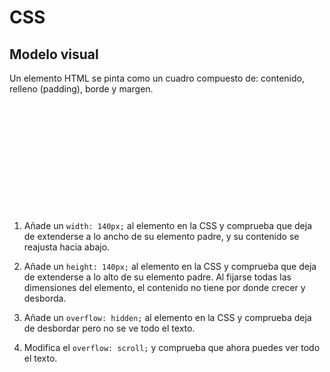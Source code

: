 # CSS
## Modelo visual

Un elemento HTML se pinta como un cuadro compuesto de: contenido, relleno (padding), borde y margen.

<div class="codepen" data-prefill data-height="410" data-theme-id="light" data-default-tab="result" data-editable="true" style="opacity:0">
  <pre data-lang="html">&lt;body>&lt;p>
El &lt;strong>contenido&lt;/strong> de este elemento HTML es este texto que estás leyendo. El &lt;strong>padding&lt;/strong> es el espacio en color blanco de 35 píxeles que hay desde el cuadro del contenido hasta el recuadro verde (arriba, abajo, a la izquieda y a la derecha). El &lt;strong>borde&lt;/strong> es el recuadro verde que tiene un ancho de 10 píxeles. Por último, el &lt;strong>margen&lt;/strong> es el espacio en gris de 40 píxeles que hay entre el borde verde y el límite de la ventana (arriba, a la izquieda y a la derecha). Si no se indica su ancho y alto, el elemento HTML ocupa todo el ancho de su elemento padre contenedor, que en este caso es el &lt;code>body&lt;/code>. Por eso, cuando cambia el ancho de la ventana, el elemento reajusta el contenido manteniendo las dimensiones del padding, borde y margen.
&lt;/p>&lt;/body></pre>
  <pre data-lang="css">body { background-color: gray; }
p {
  background-color: white;
  border: 10px solid green;
  padding: 25px;
  margin: 40px;
}</pre></div>

1. Añade un `width: 140px;` al elemento en la CSS y comprueba que deja de extenderse a lo ancho de su elemento padre, y su contenido se reajusta hacia abajo.

1. Añade un `height: 140px;` al elemento en la CSS y comprueba que deja de extenderse a lo alto de su elemento padre. Al fijarse todas las dimensiones del elemento, el contenido no tiene por donde crecer y desborda.

1. Añade un `overflow: hidden;` al elemento en la CSS y comprueba deja de desbordar pero no se ve todo el texto.

1. Modifica el `overflow: scroll;` y comprueba que ahora puedes ver todo el texto.
